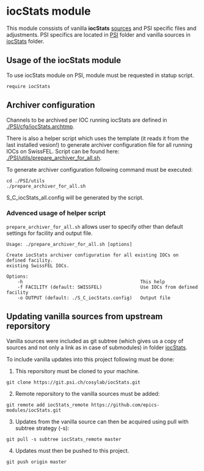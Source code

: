 # iocStats module

This module conssists of vanilla **iocStats** [sources](https://github.com/epics-modules/iocStats) and PSI specific files and adjustments. PSI specifics are located in [PSI](./PSI) folder and vanilla sources in [iocStats](./iocStats) folder.

## Usage of the iocStats module
To use iocStats module on PSI, module must be requested in statup script.
```
require iocStats
```

## Archiver configuration
Channels to be archived per IOC running iocStats are defined in [./PSI/cfg/iocStats.archtmp](./PSI/cfg/iocStats.archtmp).

There is also a helper script which uses the template (it reads it from the last installed vesion!) to generate archiver configuration file for all running IOCs on SwissFEL. Script can be found here: [./PSI/utils/prepare_archiver_for_all.sh](./PSI/utils/prepare_archiver_for_all.sh).

To generate archiver configuration following command must be executed:
```
cd ./PSI/utils
./prepare_archiver_for_all.sh
```

S_C_iocStats_all.config will be generated by the script.

### Advenced usage of helper script
`prepare_archiver_for_all.sh` allows user to specify other than default settings for facility and output file.

```
Usage: ./prepare_archiver_for_all.sh [options]

Create iocStats archiver configuration for all existing IOCs on defined facility.
existing SwissFEL IOCs.

Options:
    -h                                           This help
    -f FACILITY (default: SWISSFEL)              Use IOCs from defined facility
    -o OUTPUT (default: ./S_C_iocStats.config)   Output file
```

## Updating vanilla sources from upstream reporsitory
Vanilla sources were included as git subtree (which gives us a copy of sources and not only a link as in case of submodules) in folder [iocStats](./iocStats).

To include vanilla updates into this project following must be done:

 1. This reporsitory must be cloned to your machine.
 ```
 git clone https://git.psi.ch/cosylab/iocStats.git
 ```
  
 2. Remote reporsitory to the vanilla sources must be added:
 ```
 git remote add iocStats_remote https://github.com/epics-modules/iocStats.git
 ```
 
 3. Updates from the vanilla source can then be acquired using pull with subtree strategy (-s):
 ```
 git pull -s subtree iocStats_remote master
 ```

 4. Updates must then be pushed to this project.
 ```
 git push origin master
 ```
 
